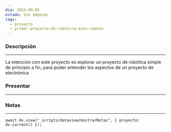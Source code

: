 ```yaml
---
dia: 2024-09-05
estado: Sin empezar
tags:
  - proyecto
  - primer-proyecto-de-robótica-auto-remoto
---
```

### Descripción
---
La intención con este proyecto es explorar un proyecto de robótica simple de principio a fin, para poder entender los aspectos de un proyecto de electrónica 


### Presentar
---




### Notas
---
```dataviewjs
await dv.view("_scripts/dataview/mostrarNotas", { proyecto: dv.current() });
```